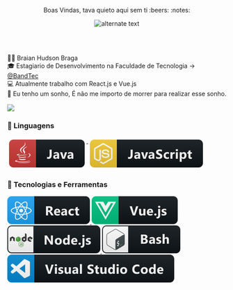 <p  align="center"> Boas Vindas, tava quieto aqui sem ti :beers: :notes: </p> 



 <p align="center"> 
    <img  src="https://github.com/braianbraga/braga.hudson/blob/main/sasaga.jpg" idht="250px" height="250px" alt="alternate text">
 </p>
 
 
</br>

</br>

:mage_man: Braian Hudson Braga
</br>
:mortar_board:  Estagiario de Desenvolvimento na Faculdade de Tecnologia -> [@BandTec](https://github.com/BandTec)
</br>
:computer: Atualmente trabalho com React.js e Vue.js
</br>
:womans_hat: Eu tenho um sonho, É não me importo de morrer para realizar esse sonho.
</br>

<img widht="48%" height="194px" align="center" src="https://github-readme-stats.vercel.app/api?username=braianbraga&show_icons=true&theme=dracula"/>


### :floppy_disk: Linguagens
<a href="#">
    <img src="svg/dev/languages/java.svg" alt="java" style="vertical-align:top; margin:6px 4px">
</a> 

<a href="#">
    <img src="svg/dev/languages/js.svg" alt="js" style="vertical-align:top; margin:6px 4px">
</a>  

### :floppy_disk: Tecnologias e Ferramentas

<a  href="#">
    <img  src="svg/dev/frameworks/react.svg" alt="react" >
</a>  

<a a href="#">
    <img   src="svg/dev/frameworks/vue.svg" alt="vue" >
</a>  

<a  href="#">
    <img src="svg/dev/frameworks/nodejs.svg" alt="nodejs" >
</a>  

<a href="#">
    <img src="svg/dev/tools/bash.svg" alt="bash">
</a>

<a  href="#">
    <img src="svg/dev/tools/visualstudio_code.svg" alt="visualstudio_code" >
</a> 



